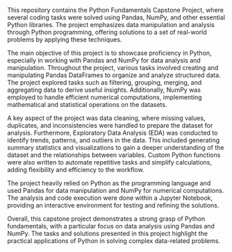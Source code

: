This repository contains the Python Fundamentals Capstone Project, where several coding tasks were solved using Pandas, NumPy, and other essential Python libraries. The project emphasizes data manipulation and analysis through Python programming, offering solutions to a set of real-world problems by applying these techniques.

The main objective of this project is to showcase proficiency in Python, especially in working with Pandas and NumPy for data analysis and manipulation. Throughout the project, various tasks involved creating and manipulating Pandas DataFrames to organize and analyze structured data. The project explored tasks such as filtering, grouping, merging, and aggregating data to derive useful insights. Additionally, NumPy was employed to handle efficient numerical computations, implementing mathematical and statistical operations on the datasets.

A key aspect of the project was data cleaning, where missing values, duplicates, and inconsistencies were handled to prepare the dataset for analysis. Furthermore, Exploratory Data Analysis (EDA) was conducted to identify trends, patterns, and outliers in the data. This included generating summary statistics and visualizations to gain a deeper understanding of the dataset and the relationships between variables. Custom Python functions were also written to automate repetitive tasks and simplify calculations, adding flexibility and efficiency to the workflow.

The project heavily relied on Python as the programming language and used Pandas for data manipulation and NumPy for numerical computations. The analysis and code execution were done within a Jupyter Notebook, providing an interactive environment for testing and refining the solutions.

Overall, this capstone project demonstrates a strong grasp of Python fundamentals, with a particular focus on data analysis using Pandas and NumPy. The tasks and solutions presented in this project highlight the practical applications of Python in solving complex data-related problems.
